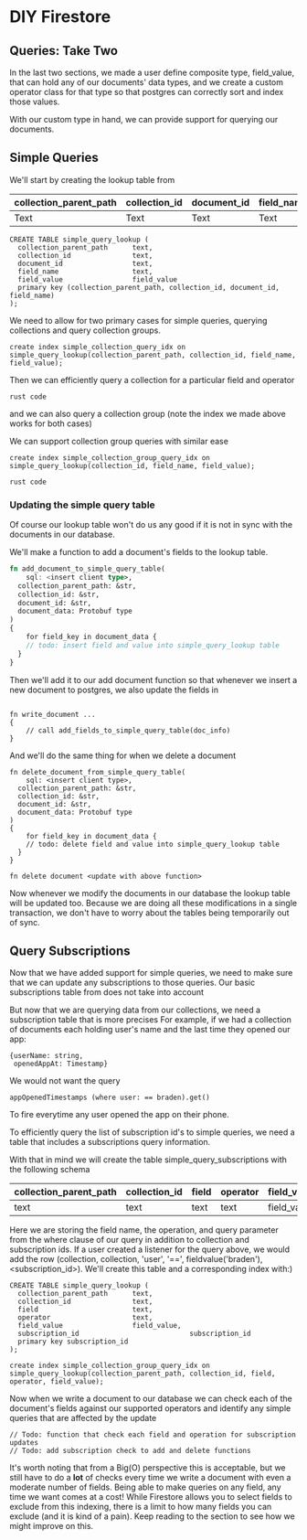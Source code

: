 

# DIY Firestore

## Queries: Take Two

In the last two sections, we made a user define composite type, field_value, that can hold any of our documents' data types, and we create a custom operator class for that type so that postgres can correctly sort and index those values.

With our custom type in hand, we can provide support for querying our documents.

## Simple Queries

We'll start by creating the lookup table from <first query section> 

| collection_parent_path | collection_id | document_id | field_name | field_value |
| ---------------------- | ------------- | ----------- | ---------- | ----------- |
| Text                   | Text          | Text        | Text       | FieldValue  |

```
CREATE TABLE simple_query_lookup (
  collection_parent_path      text,
  collection_id               text,
  document_id                 text,
  field_name                  text,
  field_value                 field_value
  primary key (collection_parent_path, collection_id, document_id, field_name)
);
```

We need to allow for two primary cases for simple queries, querying collections and query collection groups. 

```postgresql
create index simple_collection_query_idx on simple_query_lookup(collection_parent_path, collection_id, field_name, field_value);
```

Then we can efficiently query a collection for a particular field and operator <account for numeric lookup>

```
rust code
```

and we can also query a collection group (note the index we made above works for both cases)

We can support collection group queries with similar ease

```
create index simple_collection_group_query_idx on 
simple_query_lookup(collection_id, field_name, field_value);
```

```
rust code
```



### Updating the simple query table

Of course our lookup table won't do us any good if it is not in sync with the documents in our database.

We'll make a function to add a document's fields to the lookup table.

```rust
fn add_document_to_simple_query_table(
	sql: <insert client type>, 
  collection_parent_path: &str, 
  collection_id: &str, 
  document_id: &str,
  document_data: Protobuf type
)
{
	for field_key in document_data {
    // todo: insert field and value into simple_query_lookup table
  }
}
```

Then we'll add it to our add document function so that whenever we insert a new document to postgres, we also update the fields in 

```

fn write_document ...
{
	// call add_fields_to_simple_query_table(doc_info)  
}
```

And we'll do the same thing for when we delete a document

```
fn delete_document_from_simple_query_table(
	sql: <insert client type>, 
  collection_parent_path: &str, 
  collection_id: &str, 
  document_id: &str,
  document_data: Protobuf type
)
{
	for field_key in document_data {
    // todo: delete field and value into simple_query_lookup table
  }
}
```

```
fn delete document <update with above function>
```



Now whenever we modify the documents in our database the lookup table will be updated too. Because we are doing all these modifications in a single transaction, we don't have to worry about the tables being temporarily out of sync.


## Query Subscriptions

Now that we have added support for simple queries, we need to make sure that we can update any subscriptions to those queries. Our basic subscriptions table from <the basic database> does not take into account 

But now that we are querying data from our collections, we need a subscription table that is more precises
For example, if we had a collection of documents each holding user's name and the last time they opened our app:
```
{userName: string,
 openedAppAt: Timestamp}
```
We would not want the query
```
appOpenedTimestamps (where user: == braden).get()
```
To fire everytime any user opened the app on their phone.

To efficiently query the list of subscription id's to simple queries, we need a table that includes a subscriptions query information.

With that in mind we will create the table simple_query_subscriptions with the following schema

| collection_parent_path | collection_id | field | operator | field_value | subscription_id |
| ---------------------- | ------------- | ----- | -------- | ----------- | --------------- |
| text                   | text          | text  | text     | field_value | text            |

Here we are storing the field name, the operation, and query parameter from the where clause of our query in addition to collection and subscription ids. If a user created a listener for the query above, we would add the row (collection, collection, 'user', '==', fieldvalue('braden'), <subscription_id>). We'll create this table and a corresponding index with:)

```
CREATE TABLE simple_query_lookup (
  collection_parent_path      text,
  collection_id               text,
  field                       text,
  operator                    text,
  field_value                 field_value,
  subscription_id							subscription_id
  primary key subscription_id
);

create index simple_collection_group_query_idx on 
simple_query_lookup(collection_parent_path, collection_id, field, operator, field_value);
```

Now when we write a document to our database we can check each of the document's fields against our supported operators and identify any simple queries that are affected by the update

```
// Todo: function that check each field and operation for subscription updates
// Todo: add subscription check to add and delete functions
```

It's worth noting that from a Big(O) perspective this is acceptable, but we still have to do a **lot** of checks every time we write a document with even a moderate number of fields. Being able to make queries on any field, any time we want comes at a cost! While Firestore allows you to select fields to exclude from this indexing, there is a limit to how many fields you can exclude (and it is kind of a pain). Keep reading to the <customizations and improvements> section to see how we might improve on this. 
